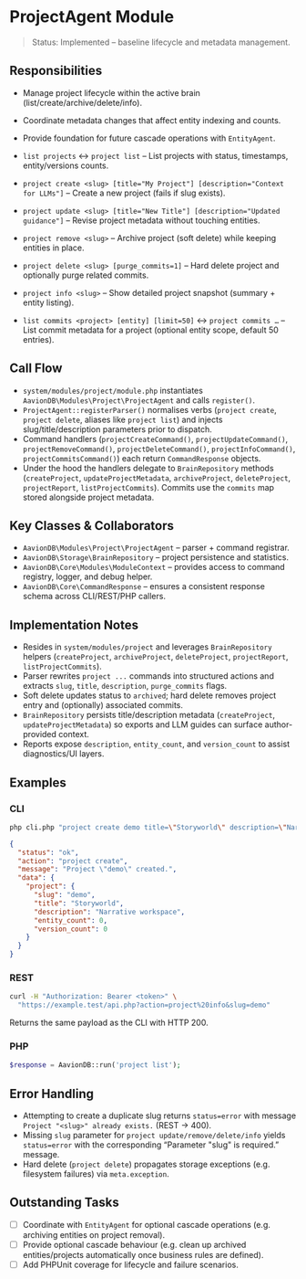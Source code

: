 # ProjectAgent Module

> Status: Implemented – baseline lifecycle and metadata management.

## Responsibilities
- Manage project lifecycle within the active brain (list/create/archive/delete/info).
- Coordinate metadata changes that affect entity indexing and counts.
- Provide foundation for future cascade operations with `EntityAgent`.

- `list projects` ↔ `project list` – List projects with status, timestamps, entity/versions counts.
- `project create <slug> [title="My Project"] [description="Context for LLMs"]` – Create a new project (fails if slug exists).
- `project update <slug> [title="New Title"] [description="Updated guidance"]` – Revise project metadata without touching entities.
- `project remove <slug>` – Archive project (soft delete) while keeping entities in place.
- `project delete <slug> [purge_commits=1]` – Hard delete project and optionally purge related commits.
- `project info <slug>` – Show detailed project snapshot (summary + entity listing).
- `list commits <project> [entity] [limit=50]` ↔ `project commits …` – List commit metadata for a project (optional entity scope, default 50 entries).

## Call Flow
- `system/modules/project/module.php` instantiates `AavionDB\Modules\Project\ProjectAgent` and calls `register()`.  
- `ProjectAgent::registerParser()` normalises verbs (`project create`, `project delete`, aliases like `project list`) and injects slug/title/description parameters prior to dispatch.  
- Command handlers (`projectCreateCommand()`, `projectUpdateCommand()`, `projectRemoveCommand()`, `projectDeleteCommand()`, `projectInfoCommand()`, `projectCommitsCommand()`) each return `CommandResponse` objects.  
- Under the hood the handlers delegate to `BrainRepository` methods (`createProject`, `updateProjectMetadata`, `archiveProject`, `deleteProject`, `projectReport`, `listProjectCommits`). Commits use the `commits` map stored alongside project metadata.

## Key Classes & Collaborators
- `AavionDB\Modules\Project\ProjectAgent` – parser + command registrar.  
- `AavionDB\Storage\BrainRepository` – project persistence and statistics.  
- `AavionDB\Core\Modules\ModuleContext` – provides access to command registry, logger, and debug helper.  
- `AavionDB\Core\CommandResponse` – ensures a consistent response schema across CLI/REST/PHP callers.

## Implementation Notes
- Resides in `system/modules/project` and leverages `BrainRepository` helpers (`createProject`, `archiveProject`, `deleteProject`, `projectReport`, `listProjectCommits`).
- Parser rewrites `project ...` commands into structured actions and extracts `slug`, `title`, `description`, `purge_commits` flags.
- Soft delete updates status to `archived`; hard delete removes project entry and (optionally) associated commits.
- `BrainRepository` persists title/description metadata (`createProject`, `updateProjectMetadata`) so exports and LLM guides can surface author-provided context.
- Reports expose `description`, `entity_count`, and `version_count` to assist diagnostics/UI layers.

## Examples

### CLI
```bash
php cli.php "project create demo title=\"Storyworld\" description=\"Narrative workspace\""
```
```json
{
  "status": "ok",
  "action": "project create",
  "message": "Project \"demo\" created.",
  "data": {
    "project": {
      "slug": "demo",
      "title": "Storyworld",
      "description": "Narrative workspace",
      "entity_count": 0,
      "version_count": 0
    }
  }
}
```

### REST
```bash
curl -H "Authorization: Bearer <token>" \
  "https://example.test/api.php?action=project%20info&slug=demo"
```
Returns the same payload as the CLI with HTTP 200.

### PHP
```php
$response = AavionDB::run('project list');
```

## Error Handling
- Attempting to create a duplicate slug returns `status=error` with message `Project "<slug>" already exists.` (REST → 400).
- Missing `slug` parameter for `project update/remove/delete/info` yields `status=error` with the corresponding “Parameter "slug" is required.” message.
- Hard delete (`project delete`) propagates storage exceptions (e.g. filesystem failures) via `meta.exception`.

## Outstanding Tasks
- [ ] Coordinate with `EntityAgent` for optional cascade operations (e.g. archiving entities on project removal).
- [ ] Provide optional cascade behaviour (e.g. clean up archived entities/projects automatically once business rules are defined).
- [ ] Add PHPUnit coverage for lifecycle and failure scenarios.
